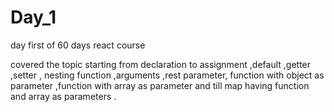 # Day_1
day first of 60 days react course

covered the topic starting from declaration to  assignment ,default ,getter ,setter , nesting function ,arguments ,rest parameter, function with object as parameter ,function with array as parameter and till map having function and array as parameters .
